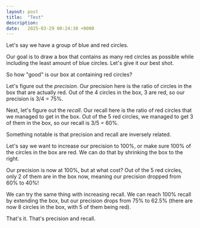 ```yaml
---
layout: post
title:  "Test"
description: 
date:   2025-03-29 00:24:30 +0000
---
```


Let's say we have a group of blue and red circles. 

Our goal is to draw a box that contains as many red circles as possible while including the least amount of blue circles. Let's give it our best shot.

So how "good" is our box at containing red circles?

Let's figure out the _precision_. Our precision here is the ratio of circles in the box that are actually red. Out of the 4 circles in the box, 3 are red, so our precision is 3/4 = 75%.

Next, let's figure out the _recall_. Our recall here is the ratio of red circles that we managed to get in the box. Out of the 5 red circles, we managed to get 3 of them in the box, so our recall is 3/5 = 60%.

Something notable is that precision and recall are inversely related.

Let's say we want to increase our precision to 100%, or make sure 100% of the circles in the box are red. We can do that by shrinking the box to the right.

Our precision is now at 100%, but at what cost? Out of the 5 red circles, only 2 of them are in the box now, meaning our precision dropped from 60% to 40%!

We can try the same thing with increasing recall. We can reach 100% recall by extending the box, but our precision drops from 75% to 62.5% (there are now 8 circles in the box, with 5 of them being red).

That's it. That's precision and recall.
